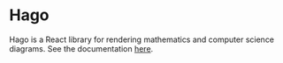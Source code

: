 # Hago

Hago is a React library for rendering mathematics and computer science diagrams. See the documentation [here](https://ketiboldiais.github.io/hago/).
